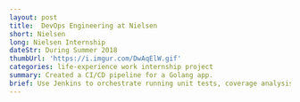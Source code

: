 ```yaml
---
layout: post
title:  DevOps Engineering at Nielsen
short: Nielsen
long: Nielsen Internship
dateStr: During Summer 2018
thumbUrl: 'https://i.imgur.com/DwAqElW.gif'
categories: life-experience work internship project
summary: Created a CI/CD pipeline for a Golang app.
brief: Use Jenkins to orchestrate running unit tests, coverage analysis, build binaries, containerize the application, running functional tests and regression tests, and finally create release & deploy to Kubernetes.
---
```

